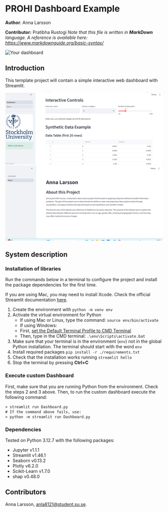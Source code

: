 # PROHI Dashboard Example

**Author**: Anna Larsson
<!-- As main author, do not write anything in the line below.
The collaborator will edit the line below in GitHub -->
**Contributor:** Pratibha Rustogi 
_Note that this file is written in **MarkDown** language. A reference is available here: <https://www.markdownguide.org/basic-syntax/>_



![Your dashboard](./assets/project-logo.jpg)



## Introduction

This template project will contain a simple interactive web dashboard with Streamlit.

![Dashboard](assets/screenshot1.png)
![About](assets/screenshot2.png)

## System description

### Installation of libraries

Run the commands below in a terminal to configure the project and install the package dependencies for the first time.

If you are using Mac, you may need to install Xcode. Check the official Streamlit documentation [here](https://docs.streamlit.io/get-started/installation/command-line#prerequisites).

1. Create the environment with `python -m venv env`
2. Activate the virtual environment for Python
   - If using Mac or Linux, type the command: `source env/bin/activate` 
   - If using Windows:
   - First, [set the Default Terminal Profile to CMD Terminal](https://code.visualstudio.com/docs/terminal/profiles)
   - Then, type in the CMD terminal: `.\env\Scripts\activate.bat`
3. Make sure that your terminal is in the environment (`env`) not in the global Python installation. The terminal should start with the word `env`
4. Install required packages `pip install -r ./requirements.txt`
5. Check that the installation works running `streamlit hello`
6. Stop the terminal by pressing **Ctrl+C**

### Execute custom Dashboard

First, make sure that you are running Python from the environment. Check the steps 2 and 3 above. Then, to run the custom dashboard execute the following command:

```
> streamlit run Dashboard.py
# If the command above fails, use:
> python -m streamlit run Dashboard.py
```

### Dependencies

Tested on Python 3.12.7 with the following packages:
  - Jupyter v1.1.1
  - Streamlit v1.46.1
  - Seaborn v0.13.2
  - Plotly v6.2.0
  - Scikit-Learn v1.7.0
  - shap v0.48.0

## Contributors


Anna Larsson, anla8121@student.su.se.